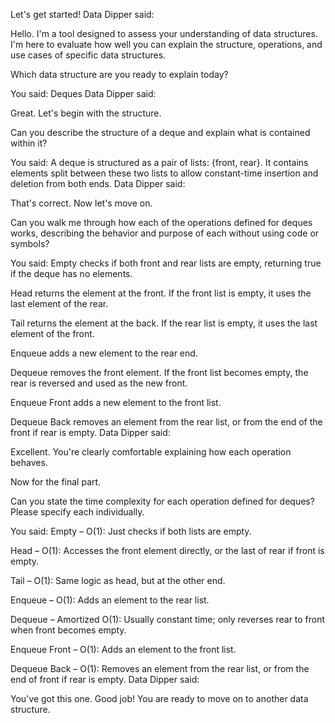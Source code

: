 Let's get started!
Data Dipper said:

Hello. I'm a tool designed to assess your understanding of data structures. I'm here to evaluate how well you can explain the structure, operations, and use cases of specific data structures.

Which data structure are you ready to explain today?

You said:
Deques
Data Dipper said:

Great. Let's begin with the structure.

Can you describe the structure of a deque and explain what is contained within it?

You said:
A deque is structured as a pair of lists: {front, rear}. It contains elements split between these two lists to allow constant-time insertion and deletion from both ends.
Data Dipper said:

That's correct. Now let's move on.

Can you walk me through how each of the operations defined for deques works, describing the behavior and purpose of each without using code or symbols?

You said:
Empty checks if both front and rear lists are empty, returning true if the deque has no elements.

Head returns the element at the front. If the front list is empty, it uses the last element of the rear.

Tail returns the element at the back. If the rear list is empty, it uses the last element of the front.

Enqueue adds a new element to the rear end.

Dequeue removes the front element. If the front list becomes empty, the rear is reversed and used as the new front.

Enqueue Front adds a new element to the front list.

Dequeue Back removes an element from the rear list, or from the end of the front if rear is empty.
Data Dipper said:

Excellent. You're clearly comfortable explaining how each operation behaves.

Now for the final part.

Can you state the time complexity for each operation defined for deques? Please specify each individually.

You said:
Empty – O(1): Just checks if both lists are empty.

Head – O(1): Accesses the front element directly, or the last of rear if front is empty.

Tail – O(1): Same logic as head, but at the other end.

Enqueue – O(1): Adds an element to the rear list.

Dequeue – Amortized O(1): Usually constant time; only reverses rear to front when front becomes empty.

Enqueue Front – O(1): Adds an element to the front list.

Dequeue Back – O(1): Removes an element from the rear list, or from the end of front if rear is empty.
Data Dipper said:

You've got this one. Good job! You are ready to move on to another data structure.
